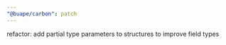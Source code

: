 ```yaml
---
"@buape/carbon": patch
---
```


refactor: add partial type parameters to structures to improve field types
